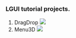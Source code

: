 ### LGUI tutorial projects.
1. DragDrop
![](https://github.com/liufei2008/LGUI_Tutorial/blob/master/DragDrop.jpg)
2. Menu3D
![](https://github.com/liufei2008/LGUI_Tutorial/blob/master/Menu3D.jpg)
